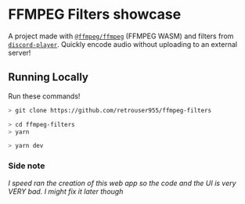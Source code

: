 # FFMPEG Filters showcase

A project made with [`@ffmpeg/ffmpeg`](https://ffmpegwasm.netlify.app) (FFMPEG WASM) and filters from [`discord-player`](https://discord-player.js.org). Quickly encode audio without uploading to an external server!

## Running Locally

Run these commands!

```bash
> git clone https://github.com/retrouser955/ffmpeg-filters

> cd ffmpeg-filters
> yarn

> yarn dev
```

### Side note

*I speed ran the creation of this web app so the code and the UI is very VERY bad. I might fix it later though*
